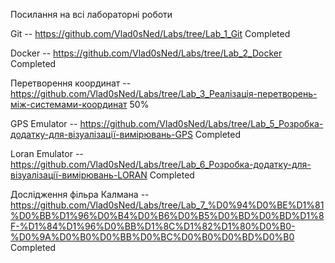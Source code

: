 Посилання на всі лабораторні роботи

Git -- https://github.com/Vlad0sNed/Labs/tree/Lab_1_Git Completed

Docker -- https://github.com/Vlad0sNed/Labs/tree/Lab_2_Docker Completed

Перетворення координат -- https://github.com/Vlad0sNed/Labs/tree/Lab_3_Реалізація-перетворень-між-системами-координат 50%

GPS Emulator -- https://github.com/Vlad0sNed/Labs/tree/Lab_5_Розробка-додатку-для-візуалізації-вимірювань-GPS Completed

Loran Emulator -- https://github.com/Vlad0sNed/Labs/tree/Lab_6_Розробка-додатку-для-візуалізації-вимірювань-LORAN Completed

Дослідження фільра Калмана -- https://github.com/Vlad0sNed/Labs/tree/Lab_7_%D0%94%D0%BE%D1%81%D0%BB%D1%96%D0%B4%D0%B6%D0%B5%D0%BD%D0%BD%D1%8F-%D1%84%D1%96%D0%BB%D1%8C%D1%82%D1%80%D0%B0-%D0%9A%D0%B0%D0%BB%D0%BC%D0%B0%D0%BD%D0%B0 Completed
